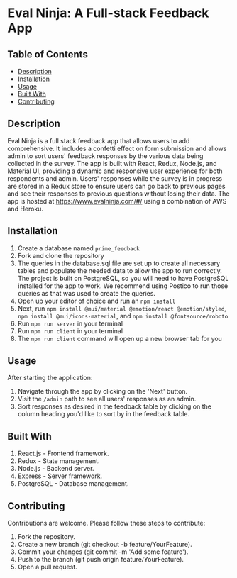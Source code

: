 # Eval Ninja: A Full-stack Feedback App

## Table of Contents
- [Description](#Description)
- [Installation](#Installation)
- [Usage](#Usage)
- [Built With](#Built-With)
- [Contributing](#Contributing)

## Description
Eval Ninja is a full stack feedback app that allows users to add comprehensive. It includes a confetti effect on form submission and allows admin to sort users' feedback responses by the various data being collected in the survey. The app is built with React, Redux, Node.js, and Material UI, providing a dynamic and responsive user experience for both respondents and admin. Users' responses while the survey is in progress are stored in a Redux store to ensure users can go back to previous pages and see their responses to previous questions without losing their data. The app is hosted at https://www.evalninja.com/#/ using a combination of AWS and Heroku.

## Installation

1. Create a database named ```prime_feedback```
2. Fork and clone the repository
3. The queries in the database.sql file are set up to create all necessary tables and populate the needed data to allow the app to run correctly. The project is built on PostgreSQL, so you will need to have PostgreSQL installed for the app to work. We recommend using Postico to run those queries as that was used to create the queries.
4. Open up your editor of choice and run an ```npm install```
5. Next, run ```npm install @mui/material @emotion/react @emotion/styled```, ```npm install @mui/icons-material```, and ```npm install @fontsource/roboto```
6. Run ```npm run server``` in your terminal
7. Run ```npm run client``` in your terminal
8. The ```npm run client``` command will open up a new browser tab for you

## Usage
After starting the application:
1. Navigate through the app by clicking on the 'Next' button.
2. Visit the ```/admin``` path to see all users' responses as an admin.
3. Sort responses as desired in the feedback table by clicking on the column heading you'd like to sort by in the feedback table.

## Built With
1. React.js - Frontend framework.
2. Redux - State management.
3. Node.js - Backend server.
4. Express - Server framework.
5. PostgreSQL - Database management.

## Contributing
Contributions are welcome. Please follow these steps to contribute:
1. Fork the repository.
2. Create a new branch (git checkout -b feature/YourFeature).
3. Commit your changes (git commit -m 'Add some feature').
4. Push to the branch (git push origin feature/YourFeature).
5. Open a pull request.

